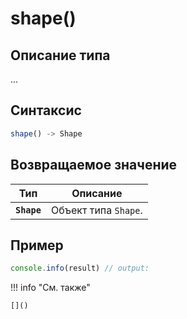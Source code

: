 # shape()

## Описание типа
...

## Синтаксис
```javascript
shape() -> Shape
```

## Возвращаемое значение
| Тип      | Описание                                                                 |
|----------|--------------------------------------------------------------------------|
| **`Shape`**  | Объект типа `Shape`. |

## Пример
```javascript linenums="1"
console.info(result) // output:
```

!!! info "См. также"

    []()

